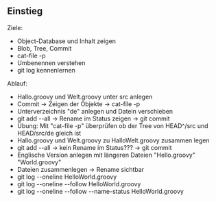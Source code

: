 Einstieg
--------

Ziele:
 * Object-Database und Inhalt zeigen
  * Blob, Tree, Commit
 * cat-file -p
 * Umbenennen verstehen
 * git log kennenlernen
 
Ablauf:
 * Hallo.groovy und Welt.groovy unter src anlegen
 * Commit -> Zeigen der Objekte -> cat-file -p
 * Unterverzeichnis "de" anlegen und Datein verschieben
 * git add --all -> Rename im Status zeigen -> git commit
 * Übung: Mit "cat-file -p" überprüfen ob der Tree von HEAD^/src und HEAD/src/de gleich ist
 * Hallo.groovy und Welt.groovy zu HalloWelt.groovy zusammen legen
 * git add --all -> kein Rename im Status??? -> git commit
 * Englische Version anlegen mit längeren Dateien "Hello.groovy" "World.groovy"
 * Dateien zusammenlegen -> Rename sichtbar
  * git log --oneline HelloWorld.groovy
  * git log --oneline --follow HelloWorld.groovy
  * git log --oneline --follow --name-status HelloWorld.groovy
